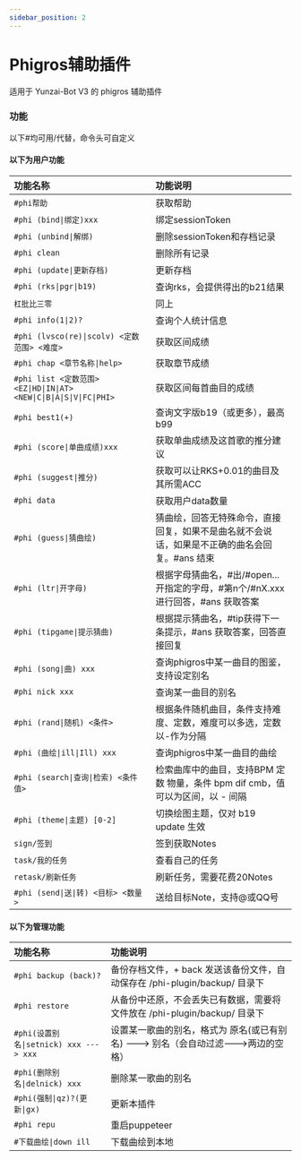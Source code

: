 ```yaml
---
sidebar_position: 2
---
```


# Phigros辅助插件

适用于 Yunzai-Bot V3 的 phigros 辅助插件
### 功能

以下#均可用/代替，命令头可自定义

#### **以下为用户功能**

| **功能名称** | **功能说明** 
| :- | :- 
| `#phi帮助` | 获取帮助 
| `#phi (bind\|绑定)xxx` | 绑定sessionToken 
| `#phi (unbind\|解绑)` | 删除sessionToken和存档记录 
| `#phi clean` | 删除所有记录 
| `#phi (update\|更新存档)` | 更新存档 
| `#phi (rks\|pgr\|b19)` | 查询rks，会提供得出的b21结果 
| `杠批比三零` | 同上
| `#phi info(1\|2)?` | 查询个人统计信息 
| `#phi (lvsco(re)\|scolv) <定数范围> <难度>` | 获取区间成绩 
| `#phi chap <章节名称\|help>` | 获取章节成绩
| `#phi list <定数范围> <EZ\|HD\|IN\|AT> <NEW\|C\|B\|A\|S\|V\|FC\|PHI>` | 获取区间每首曲目的成绩 
| `#phi best1(+)` | 查询文字版b19（或更多），最高b99 
| `#phi (score\|单曲成绩)xxx` | 获取单曲成绩及这首歌的推分建议 
| `#phi (suggest\|推分)` | 获取可以让RKS+0.01的曲目及其所需ACC 
| `#phi data` | 获取用户data数量 
| `#phi (guess\|猜曲绘)` | 猜曲绘，回答无特殊命令，直接回复，如果不是曲名就不会说话，如果是不正确的曲名会回复。#ans 结束 
| `#phi (ltr\|开字母)` | 根据字母猜曲名，#出/#open... 开指定的字母，#第n个/#nX.xxx 进行回答，#ans 获取答案 
| `#phi (tipgame\|提示猜曲)` | 根据提示猜曲名，#tip获得下一条提示，#ans 获取答案，回答直接回复
| `#phi (song\|曲) xxx` | 查询phigros中某一曲目的图鉴，支持设定别名 
| `#phi nick xxx` | 查询某一曲目的别名 
| `#phi (rand\|随机) <条件>` | 根据条件随机曲目，条件支持难度、定数，难度可以多选，定数以-作为分隔 
| `#phi (曲绘\|ill\|Ill) xxx` | 查询phigros中某一曲目的曲绘 
| `#phi (search\|查询\|检索) <条件 值>` | 检索曲库中的曲目，支持BPM 定数 物量，条件 bpm dif cmb，值可以为区间，以 - 间隔 
| `#phi (theme\|主题) [0-2]` | 切换绘图主题，仅对 b19 update 生效 
| `sign/签到` | 签到获取Notes 
| `task/我的任务` | 查看自己的任务 
| `retask/刷新任务` | 刷新任务，需要花费20Notes 
| `#phi (send\|送\|转) <目标> <数量>` | 送给目标Note，支持@或QQ号 

#### **以下为管理功能**

| 功能名称 | 功能说明
| :- | :-
| `#phi backup (back)?` | 备份存档文件，+ back 发送该备份文件，自动保存在 /phi-plugin/backup/ 目录下
| `#phi restore` | 从备份中还原，不会丢失已有数据，需要将文件放在 /phi-plugin/backup/ 目录下
| `#phi(设置别名\|setnick) xxx ---> xxx` | 设置某一歌曲的别名，格式为 原名(或已有别名) ---> 别名（会自动过滤--->两边的空格） 
| `#phi(删除别名\|delnick) xxx` | 删除某一歌曲的别名 
| `#phi(强制\|qz)?(更新\|gx)` | 更新本插件 
| `#phi repu` | 重启puppeteer 
| `#下载曲绘\|down ill` | 下载曲绘到本地 
